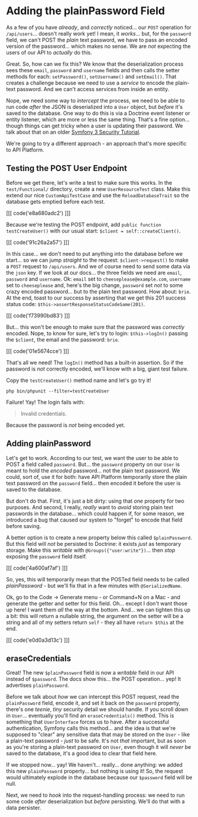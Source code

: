 # Adding the plainPassword Field

As a few of you have *already*, and *correctly* noticed... our `POST` operation
for `/api/users`... doesn't really work yet! I mean, it *works*... but, for the
`password` field, we can't POST the *plain* text password, we have to pass an
encoded version of the password... which makes no sense. We are *not* expecting
the users of our API to *actually* do this.

Great. So, how can we fix this? We know that the deserialization process sees
these `email`, `password` and `username` fields and then calls the setter methods
for each: `setPassword()`, `setUsername()` and `setEmail()`. That creates a
challenge because we need to use a *service* to encode the plain-text password.
And we can't access services from inside an entity.

Nope, we need some way to *intercept* the process, we need to be able to run
code *after* the JSON is deserialized into a `User` object, but *before* it's saved
to the database. One way to do this is via a Doctrine event listener or
entity listener, which are more or less the same thing. That's a fine option...
though things can get tricky when a user is updating their password. We talk
about that on an older
[Symfony 3 Security Tutorial](https://symfonycasts.com/screencast/symfony3-security/user-plain-password#forcing-user-to-look-dirty).

We're going to try a different approach - an approach that's more specific to
API Platform.

## Testing the POST User Endpoint

Before we get there, let's write a test to make sure this works. In the
`test/Functional/` directory, create a new `UserResourceTest` class. Make
this extend our nice `CustomApiTestCase` and use the `ReloadDatabaseTrait` so
the database gets emptied before each test.

[[[ code('e8a680adc2') ]]]

Because we're testing the POST endpoint, add
`public function testCreateUser()` with our usual start:
`$client = self::createClient()`.

[[[ code('91c26a2a57') ]]]

In this case... we don't need to put anything into the database before we start...
so we can jump *straight* to the request: `$client->request()` to make a `POST`
request to `/api/users`. And we of course need to send some data via the `json`
key. If we look at our docs... the three fields we need are `email`, `password`
and `username`. Ok: `email` set to `cheeseplease@example.com`, `username` set to
`cheeseplease` and, here's the big change, `password` set *not* to some crazy
encoded password... but to the plain text password. How about: `brie`. At the
end, toast to our success by asserting that we get this 201 success status code:
`$this->assertResponseStatusCodeSame(201)`.

[[[ code('f73990bd83') ]]]

But... this won't be enough to make sure that the password was *correctly* encoded.
Nope, to know for sure, let's try to login: `$this->logIn()` passing the
`$client`, the email and the password: `brie`.

[[[ code('01e5674cce') ]]]

That's all we need! The `logIn()` method has a built-in assertion. So if the password
is *not* correctly encoded, we'll know with a big, giant test failure.

Copy the `testCreateUser()` method name and let's go try it!

```terminal
php bin/phpunit --filter=testCreateUser
```

Failure! Yay! The login fails with:

> Invalid credentials.

Because the password is *not* being encoded yet.

## Adding plainPassword

Let's get to work. According to our test, we want the user to be able to POST
a field called `password`. But... the `password` property on our `User` is meant
to hold the *encoded* password... not the plain text password. We could, sort of,
use it for both: have API Platform temporarily store the plain text password on
the `password` field... then encoded it before the user is saved to the database.

But don't do that. First, it's just a bit dirty: using that *one* property for two
purposes. And second, I really, *really* want to *avoid* storing plain text
passwords in the database... which could happen if, for some reason, we introduced
a bug that caused our system to "forget" to encode that field before saving.

A better option is to create a new property below this called `$plainPassword`.
But this field will *not* be persisted to Doctrine: it exists *just* as temporary
storage. Make this *writable* with `@Groups({"user:write"})`... then *stop* exposing
the `password` field itself.

[[[ code('4a600af7af') ]]]

So, yes, this will temporarily mean that the POSTed field needs to be called
*plainPassword* - but we'll fix that in a few minutes with `@SerializedName`.

Ok, go to the Code -> Generate menu - or Command+N on a Mac - and generate the
getter and setter for this field. Oh... except I don't want those up here! I
want them *all* the way at the bottom. And... we can tighten this up a bit:
this will return a nullable string, the argument on the setter will be a string
and all of my setters return `self` - they all have `return $this` at the end.

[[[ code('e0d0a3d13c') ]]]

## eraseCredentials

Great! The new `$plainPassword` field is now a *writable* field in our API instead
of `$password`. The docs show this... the POST operation... yep! It advertises
`plainPassword`.

Before we talk about *how* we can intercept this POST request, read the `plainPassword`
field, encode it, and set it back on the `password` property, there's one *teenie*,
*tiny* security detail we should handle. If you scroll down in `User`... eventually
you'll find an `eraseCredentials()` method. This is something that `UserInterface`
forces us to have. After a successful authentication, Symfony calls this method...
and the idea is that we're supposed to "clear" any sensitive data that may be
stored on the `User` - like a plain-text password - *just* to be safe. It's not
*that* important, but as soon as you're storing a plain-text password on `User`,
even though it will *never* be saved to the database, it's a good idea to clear
that field here.

If we stopped now... yay! We haven't... really... done anything: we added this new
`plainPassword` property... but nothing is using it! So, the request would
ultimately explode in the database because our `$password` field will be null.

Next, we need to *hook* into the request-handling process: we need to run some
code *after* deserialization but *before* persisting. We'll do that with a data
persister.
